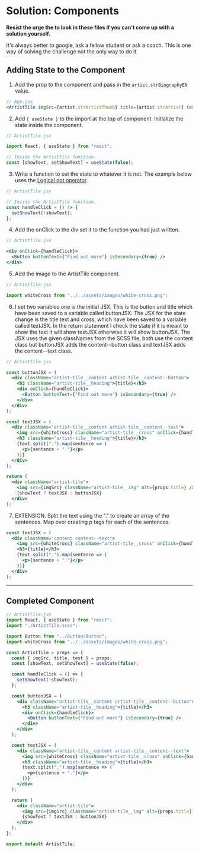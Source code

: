 # Solution: Components

**Resist the urge the to look in these files if you can't come up with a solution yourself.**

It's always better to google, ask a fellow student or ask a coach. This is one way of solving the challenge not the only way to do it.

## Adding State to the Component

1. Add the prop to the component and pass in the `artist.strBiographyEN` value.

```jsx
// App.jsx
<ArtistTile imgSrc={artist.strArtistThumb} title={artist.strArtist} text={artist.strBiographyEN} />
```

2. Add `{ useState }` to the import at the top of component. Initialize the state inside the component.

```jsx
// ArtistTile.jsx

import React, { useState } from "react";

// Inside the ArtistTile function.
const [showText, setShowText] = useState(false);
```

3. Write a function to set the state to whatever it is not. The example below uses the [Logical not operator](https://developer.mozilla.org/en-US/docs/Web/JavaScript/Reference/Operators/Logical_NOT).

```jsx
// ArtistTile.jsx

// Inside the ArtistTile function.
const handleClick = () => {
  setShowText(!showText);
};
```

4. Add the onClick to the div set it to the function you had just written.

```jsx
// ArtistTile.jsx

<div onClick={handleClick}>
  <Button buttonText={"Find out more"} isSecondary={true} />
</div>
```

5. Add the image to the ArtistTile component.

```jsx
// ArtistTile.jsx

import whiteCross from "../../assets/images/white-cross.png";
```

6. I set two variables one is the initial JSX. This is the button and title which have been saved to a variable called buttonJSX. The JSX for the state change is the title text and cross, which have been saved to a variable called textJSX. In the return statement I check the state if it is meant to show the text it will show textJSX otherwise it will show buttonJSX. The JSX uses the given classNames from the SCSS file, both use the content class but buttonJSX adds the content--button class and textJSX adds the content--text class.

```jsx
// ArtistTile.jsx

const buttonJSX = (
  <div className="artist-tile__content artist-tile__content--button">
    <h3 className="artist-tile__heading">{title}</h3>
    <div onClick={handleClick}>
      <Button buttonText={"Find out more"} isSecondary={true} />
    </div>
  </div>
);

const textJSX = (
  <div className="artist-tile__content artist-tile__content--text">
    <img src={whiteCross} className="artist-tile__cross" onClick={handleClick} alt="Close text" />
    <h3 className="artist-tile__heading">{title}</h3>
    {text.split(".").map(sentence => (
      <p>{sentence + "."}</p>
    ))}
  </div>
);

return (
  <div className="artist-tile">
    <img src={imgSrc} className="artist-tile__img" alt={props.title} />
    {showText ? textJSX : buttonJSX}
  </div>
);
```

7. EXTENSION. Split the text using the "." to create an array of the sentences. Map over creating p tags for each of the sentences.

```jsx
const textJSX = (
  <div className="content content--text">
    <img src={whiteCross} className="artist-tile__cross" onClick={handleClick} alt="Close text" />
    <h3>{title}</h3>
    {text.split(".").map(sentence => (
      <p>{sentence + "."}</p>
    ))}
  </div>
);
```

---

## Completed Component

```jsx
// ArtistTile.jsx
import React, { useState } from "react";
import "./ArtistTile.scss";

import Button from "../Button/Button";
import whiteCross from "../../assets/images/white-cross.png";

const ArtistTile = props => {
  const { imgSrc, title, text } = props;
  const [showText, setShowText] = useState(false);

  const handleClick = () => {
    setShowText(!showText);
  };

  const buttonJSX = (
    <div className="artist-tile__content artist-tile__content--button">
      <h3 className="artist-tile__heading">{title}</h3>
      <div onClick={handleClick}>
        <Button buttonText={"Find out more"} isSecondary={true} />
      </div>
    </div>
  );

  const textJSX = (
    <div className="artist-tile__content artist-tile__content--text">
      <img src={whiteCross} className="artist-tile__cross" onClick={handleClick} alt="Close text" />
      <h3 className="artist-tile__heading">{title}</h3>
      {text.split(".").map(sentence => (
        <p>{sentence + "."}</p>
      ))}
    </div>
  );

  return (
    <div className="artist-tile">
      <img src={imgSrc} className="artist-tile__img" alt={props.title} />
      {showText ? textJSX : buttonJSX}
    </div>
  );
};

export default ArtistTile;
```
